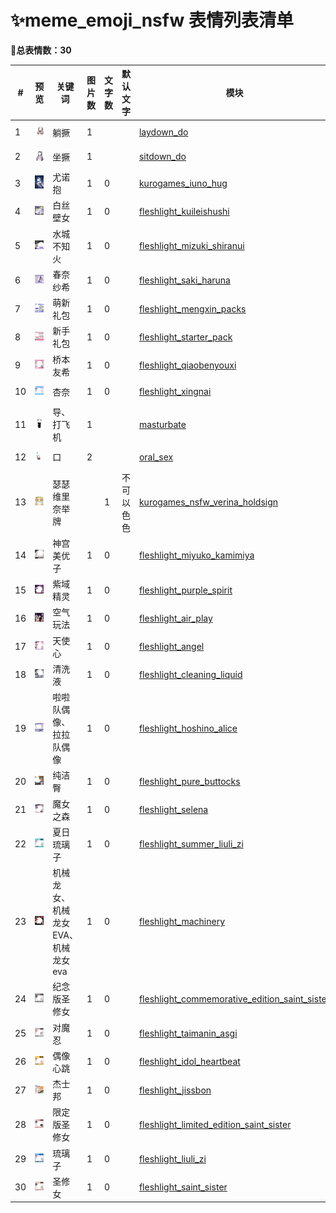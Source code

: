 # ✨meme_emoji_nsfw 表情列表清单

**🎈总表情数：30**


| # | 预览 | 关键词 | 图片数 | 文字数 | 默认文字 | 模块 | 创建日期 |
|---|------|--------|-----------|--------|--------|------------|------|
| 1 | <img src="../emoji/laydown_do/images/1.png" width="100"> | 躺撅 | 1 | &nbsp; | &nbsp; | [laydown_do](../emoji/laydown_do) | 2025-08-21 |
| 2 | <img src="../emoji/sitdown_do/images/1.png" width="100"> | 坐撅 | 1 | &nbsp; | &nbsp; | [sitdown_do](../emoji/sitdown_do) | 2025-08-21 |
| 3 | <img src="../emoji/kurogames_iuno_hug/images/0.png" width="100"> | 尤诺抱 | 1 | 0 | &nbsp; | [kurogames_iuno_hug](../emoji/kurogames_iuno_hug) | 2025-08-05 |
| 4 | <img src="../emoji/fleshlight_kuileishushi/images/0.png" width="100"> | 白丝壁女 | 1 | 0 | &nbsp; | [fleshlight_kuileishushi](../emoji/fleshlight_kuileishushi) | 2025-07-20 |
| 5 | <img src="../emoji/fleshlight_mizuki_shiranui/images/0.png" width="100"> | 水城不知火 | 1 | 0 | &nbsp; | [fleshlight_mizuki_shiranui](../emoji/fleshlight_mizuki_shiranui) | 2025-07-20 |
| 6 | <img src="../emoji/fleshlight_saki_haruna/images/0.png" width="100"> | 春奈纱希 | 1 | 0 | &nbsp; | [fleshlight_saki_haruna](../emoji/fleshlight_saki_haruna) | 2025-07-20 |
| 7 | <img src="../emoji/fleshlight_mengxin_packs/images/0.png" width="100"> | 萌新礼包 | 1 | 0 | &nbsp; | [fleshlight_mengxin_packs](../emoji/fleshlight_mengxin_packs) | 2025-06-01 |
| 8 | <img src="../emoji/fleshlight_starter_pack/images/0.png" width="100"> | 新手礼包 | 1 | 0 | &nbsp; | [fleshlight_starter_pack](../emoji/fleshlight_starter_pack) | 2025-05-30 |
| 9 | <img src="../emoji/fleshlight_qiaobenyouxi/images/0.png" width="100"> | 桥本友希 | 1 | 0 | &nbsp; | [fleshlight_qiaobenyouxi](../emoji/fleshlight_qiaobenyouxi) | 2025-05-30 |
| 10 | <img src="../emoji/fleshlight_xingnai/images/0.png" width="100"> | 杏奈 | 1 | 0 | &nbsp; | [fleshlight_xingnai](../emoji/fleshlight_xingnai) | 2025-05-30 |
| 11 | <img src="../emoji/masturbate/images/0.png" width="100"> | 导、 打飞机 | 1 | &nbsp; | &nbsp; | [masturbate](../emoji/masturbate) | 2025-05-27 |
| 12 | <img src="../emoji/oral_sex/images/0.png" width="100"> | 口 | 2 | &nbsp; | &nbsp; | [oral_sex](../emoji/oral_sex) | 2025-05-27 |
| 13 | <img src="../emoji/kurogames_nsfw_verina_holdsign/images/0.png" width="100"> | 瑟瑟维里奈举牌 | &nbsp; | 1 | 不可以色色 | [kurogames_nsfw_verina_holdsign](../emoji/kurogames_nsfw_verina_holdsign) | 2025-05-17 |
| 14 | <img src="../emoji/fleshlight_miyuko_kamimiya/images/0.png" width="100"> | 神宫美优子 | 1 | 0 | &nbsp; | [fleshlight_miyuko_kamimiya](../emoji/fleshlight_miyuko_kamimiya) | 2025-03-24 |
| 15 | <img src="../emoji/fleshlight_purple_spirit/images/0.png" width="100"> | 紫域精灵 | 1 | 0 | &nbsp; | [fleshlight_purple_spirit](../emoji/fleshlight_purple_spirit) | 2025-03-24 |
| 16 | <img src="../emoji/fleshlight_air_play/images/0.png" width="100"> | 空气玩法 | 1 | 0 | &nbsp; | [fleshlight_air_play](../emoji/fleshlight_air_play) | 2025-03-24 |
| 17 | <img src="../emoji/fleshlight_angel/images/0.png" width="100"> | 天使心 | 1 | 0 | &nbsp; | [fleshlight_angel](../emoji/fleshlight_angel) | 2025-03-24 |
| 18 | <img src="../emoji/fleshlight_cleaning_liquid/images/0.png" width="100"> | 清洗液 | 1 | 0 | &nbsp; | [fleshlight_cleaning_liquid](../emoji/fleshlight_cleaning_liquid) | 2025-03-13 |
| 19 | <img src="../emoji/fleshlight_hoshino_alice/images/0.png" width="100"> | 啦啦队偶像、 拉拉队偶像 | 1 | 0 | &nbsp; | [fleshlight_hoshino_alice](../emoji/fleshlight_hoshino_alice) | 2025-03-13 |
| 20 | <img src="../emoji/fleshlight_pure_buttocks/images/0.png" width="100"> | 纯洁臀 | 1 | 0 | &nbsp; | [fleshlight_pure_buttocks](../emoji/fleshlight_pure_buttocks) | 2025-03-13 |
| 21 | <img src="../emoji/fleshlight_selena/images/0.png" width="100"> | 魔女之森 | 1 | 0 | &nbsp; | [fleshlight_selena](../emoji/fleshlight_selena) | 2025-03-13 |
| 22 | <img src="../emoji/fleshlight_summer_liuli_zi/images/0.png" width="100"> | 夏日琉璃子 | 1 | 0 | &nbsp; | [fleshlight_summer_liuli_zi](../emoji/fleshlight_summer_liuli_zi) | 2024-12-21 |
| 23 | <img src="../emoji/fleshlight_machinery/images/0.png" width="100"> | 机械龙女、 机械龙女EVA、 机械龙女eva | 1 | 0 | &nbsp; | [fleshlight_machinery](../emoji/fleshlight_machinery) | 2024-12-21 |
| 24 | <img src="../emoji/fleshlight_commemorative_edition_saint_sister/images/0.png" width="100"> | 纪念版圣修女 | 1 | 0 | &nbsp; | [fleshlight_commemorative_edition_saint_sister](../emoji/fleshlight_commemorative_edition_saint_sister) | 2024-12-21 |
| 25 | <img src="../emoji/fleshlight_taimanin_asgi/images/0.png" width="100"> | 对魔忍 | 1 | 0 | &nbsp; | [fleshlight_taimanin_asgi](../emoji/fleshlight_taimanin_asgi) | 2024-12-21 |
| 26 | <img src="../emoji/fleshlight_idol_heartbeat/images/0.png" width="100"> | 偶像心跳 | 1 | 0 | &nbsp; | [fleshlight_idol_heartbeat](../emoji/fleshlight_idol_heartbeat) | 2024-12-21 |
| 27 | <img src="../emoji/fleshlight_jissbon/images/0.png" width="100"> | 杰士邦 | 1 | 0 | &nbsp; | [fleshlight_jissbon](../emoji/fleshlight_jissbon) | 2024-12-21 |
| 28 | <img src="../emoji/fleshlight_limited_edition_saint_sister/images/0.png" width="100"> | 限定版圣修女 | 1 | 0 | &nbsp; | [fleshlight_limited_edition_saint_sister](../emoji/fleshlight_limited_edition_saint_sister) | 2024-12-21 |
| 29 | <img src="../emoji/fleshlight_liuli_zi/images/0.png" width="100"> | 琉璃子 | 1 | 0 | &nbsp; | [fleshlight_liuli_zi](../emoji/fleshlight_liuli_zi) | 2024-12-21 |
| 30 | <img src="../emoji/fleshlight_saint_sister/images/0.png" width="100"> | 圣修女 | 1 | 0 | &nbsp; | [fleshlight_saint_sister](../emoji/fleshlight_saint_sister) | 2024-12-21 |